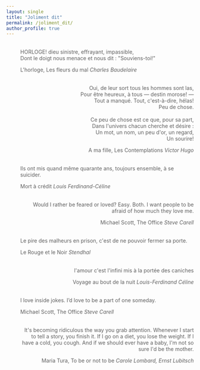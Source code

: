 ```yaml
---
layout: single
title: "Joliment dit"
permalink: /joliment_dit/
author_profile: true
---
```



<div style="text-align: left; margin: 2rem 0;">
  <blockquote style="border-left: none">
    <p>HORLOGE! dieu sinistre, effrayant, impassible,<br>
    Dont le doigt nous menace et nous dit : "Souviens-toi!"</p>
    <footer>L'horloge, Les fleurs du mal <cite>Charles Baudelaire</cite></footer>
  </blockquote>
</div>

<div style="text-align: right; margin: 2rem 0;">
  <blockquote style="border-left: none">
    <p>Oui, de leur sort tous les hommes sont las,<br>
    Pour être heureux, à tous — destin morose! —<br>
    Tout a manqué. Tout, c'est-à-dire, hélas!<br>
        Peu de chose.<br><br>
        Ce peu de chose est ce que, pour sa part,<br>
        Dans l'univers chacun cherche et désire : <br>
        Un mot, un nom, un peu d'or, un regard,<br>
        Un sourire!
    </p>
    <footer>A ma fille, Les Contemplations <cite>Victor Hugo</cite></footer>
  </blockquote>
</div>

<div style="text-align: left; margin: 2rem 0;">
  <blockquote style="border-left: none">
    <p>Ils ont mis quand même quarante ans, toujours ensemble, à se suicider.</p>
    <footer>Mort à crédit <cite>Louis Ferdinand-Céline</cite></footer>
  </blockquote>
</div>

<div style="text-align: right; margin: 2rem 0;">
  <blockquote style="border-left: none">
    <p>Would I rather be feared or loved? Easy. Both. I want people to be afraid of how much they love me.</p>
    <footer>Michael Scott, The Office <cite>Steve Carell</cite></footer>
  </blockquote>
</div>

<div style="text-align: left; margin: 2rem 0;">
  <blockquote style="border-left: none">
    <p>Le pire des malheurs en prison, c'est de ne pouvoir fermer sa porte.</p>
    <footer>Le Rouge et le Noir <cite>Stendhal</cite></footer>
  </blockquote>
</div>

<div style="text-align: right; margin: 2rem 0;">
  <blockquote style="border-left: none">
    <p>l'amour c'est l'infini mis à la portée des caniches</p>
    <footer>Voyage au bout de la nuit <cite>Louis-Ferdinand Céline</cite></footer>
  </blockquote>
</div>

<div style="text-align: left; margin: 2rem 0;">
  <blockquote style="border-left: none">
    <p>I love inside jokes. I’d love to be a part of one someday.</p>
    <footer>Michael Scott, The Office <cite>Steve Carell</cite></footer>
  </blockquote>
</div>

<div style="text-align: right; margin: 2rem 0;">
  <blockquote style="border-left: none">
    <p>It's becoming ridiculous the way you grab attention. Whenever I start to tell a story, you finish it. If I go on a diet, you lose the weight. If I have a cold, you cough. And if we should ever have a baby, I'm not so sure I'd be the mother.</p>
    <footer>Maria Tura, To be or not to be <cite>Carole Lombard, Ernst Lubitsch</cite></footer>
  </blockquote>
</div>